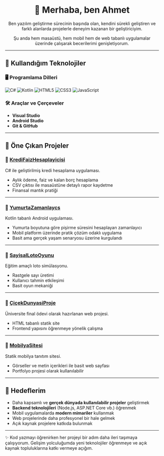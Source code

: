 <h1 align = "center">👋 Merhaba, ben Ahmet </h1>

<p align = "center">Ben yazılım geliştirme sürecinin başında olan, kendini sürekli geliştiren ve farklı alanlarda projelerle deneyim kazanan bir geliştiriciyim.</p> 
<p align = "center"> Şu anda hem masaüstü, hem mobil hem de web tabanlı uygulamalar üzerinde çalışarak becerilerimi genişletiyorum.</p> 

---

## 🚀 Kullandığım Teknolojiler

### 🖥️ Programlama Dilleri
![C#](https://img.shields.io/badge/C%23-239120?style=flat&logo=c-sharp&logoColor=white)
![Kotlin](https://img.shields.io/badge/Kotlin-0095D5?style=flat&logo=kotlin&logoColor=white)
![HTML5](https://img.shields.io/badge/HTML5-E34F26?style=flat&logo=html5&logoColor=white)
![CSS3](https://img.shields.io/badge/CSS3-1572B6?style=flat&logo=css3&logoColor=white)
![JavaScript](https://img.shields.io/badge/JavaScript-F7DF1E?style=flat&logo=javascript&logoColor=black)

### 🛠️ Araçlar ve Çerçeveler  
- **Visual Studio**
- **Android Studio**
- **Git & GitHub**  

---

## 📌 Öne Çıkan Projeler

### 🔹 [KrediFaizHesaplayicisi](https://github.com/ahmetkavl/KrediFaizHesaplayicisi)
C# ile geliştirilmiş kredi hesaplama uygulaması.  
- Aylık ödeme, faiz ve kalan borç hesaplama  
- CSV çıktısı ile masaüstüne detaylı rapor kaydetme  
- Finansal mantık pratiği

---

### 🔹 [YumurtaZamanlaycs](https://github.com/ahmetkavl/YumurtaZamanlaycs)
Kotlin tabanlı Android uygulaması.  
- Yumurta boyutuna göre pişirme süresini hesaplayan zamanlayıcı  
- Mobil platform üzerinde pratik çözüm odaklı uygulama  
- Basit ama gerçek yaşam senaryosu üzerine kurgulandı

---

### 🔹 [SayisalLotoOyunu](https://github.com/ahmetkavl/SayisalLotoOyunu)
Eğitim amaçlı loto simülasyonu.  
- Rastgele sayı üretimi  
- Kullanıcı tahmin etkileşimi  
- Basit oyun mekaniği

---

### 🔹 [ÇiçekDunyasiProje](https://github.com/ahmetkavl/ÇiçekDunyasiProje)
Üniversite final ödevi olarak hazırlanan web projesi.  
- HTML tabanlı statik site  
- Frontend yapısını öğrenmeye yönelik çalışma  

---

### 🔹 [MobilyaSitesi](https://github.com/ahmetkavl/MobilyaSitesi)
Statik mobilya tanıtım sitesi.  
- Görseller ve metin içerikleri ile basit web sayfası  
- Portfolyo projesi olarak kullanılabilir  

---

## 🎯 Hedeflerim

- Daha kapsamlı ve **gerçek dünyada kullanılabilir projeler** geliştirmek  
- **Backend teknolojileri** (Node.js, ASP.NET Core vb.) öğrenmek  
- Mobil uygulamalarda **modern mimariler** kullanmak  
- Web projelerinde daha profesyonel bir hale gelmek
- Açık kaynak projelere katkıda bulunmak  

---
✨ Kod yazmayı öğrenirken her projeyi bir adım daha ileri taşımaya çalışıyorum. Gelişim yolculuğumda yeni teknolojiler öğrenmeye ve açık kaynak topluluklarına katkı vermeye açığım.
